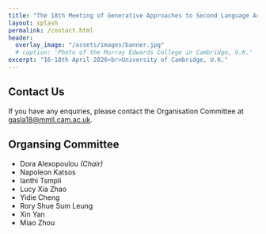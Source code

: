 ```yaml
---
title: "The 18th Meeting of Generative Approaches to Second Language Acquisition"
layout: splash
permalink: /contact.html
header:
  overlay_image: "/assets/images/banner.jpg"
  # caption: 'Photo of the Murray Edwards College in Cambridge, U.K.'
excerpt: "16-18th April 2026<br>University of Cambridge, U.K."
---
```


## Contact Us

If you have any enquiries, please contact the Organisation Committee at <a href="mailto:gasla18@mmll.cam.ac.uk" target="_blank">gasla18@mmll.cam.ac.uk</a>. 

## Organsing Committee

* Dora Alexopoulou _(Chair)_
* Napoleon Katsos
* Ianthi Tsmpli
* Lucy Xia Zhao
* Yidie Cheng
* Rory Shue Sum Leung
* Xin Yan
* Miao Zhou
